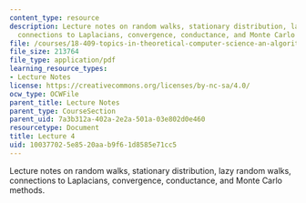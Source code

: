 ```yaml
---
content_type: resource
description: Lecture notes on random walks, stationary distribution, lazy random walks,
  connections to Laplacians, convergence, conductance, and Monte Carlo methods.
file: /courses/18-409-topics-in-theoretical-computer-science-an-algorithmists-toolkit-fall-2009/100377025e8520aab9f61d8585e71cc5_MIT18_409F09_scribe4.pdf
file_size: 213764
file_type: application/pdf
learning_resource_types:
- Lecture Notes
license: https://creativecommons.org/licenses/by-nc-sa/4.0/
ocw_type: OCWFile
parent_title: Lecture Notes
parent_type: CourseSection
parent_uid: 7a3b312a-402a-2e2a-501a-03e802d0e460
resourcetype: Document
title: Lecture 4
uid: 10037702-5e85-20aa-b9f6-1d8585e71cc5
---
```

Lecture notes on random walks, stationary distribution, lazy random walks, connections to Laplacians, convergence, conductance, and Monte Carlo methods.